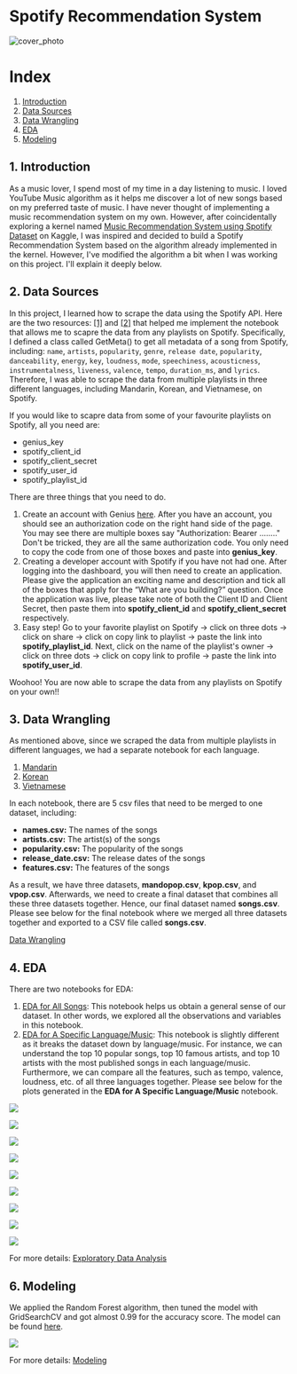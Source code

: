 # Spotify Recommendation System
![cover_photo](./img/mixtapecover.jpg)

# Index
1.	[Introduction](#1-introduction)
2.	[Data Sources](#2-data-sources)
3.  [Data Wrangling](#3-data-wrangling)
4.  [EDA](#4-eda)
5.  [Modeling](#5-modeling)

## 1. Introduction
As a music lover, I spend most of my time in a day listening to music. I loved YouTube Music algorithm as it helps me discover a lot of new songs based on my preferred taste of music. I have never thought of implementing a music recommendation system on my own. However, after coincidentally exploring a kernel named [Music Recommendation System using Spotify Dataset](https://www.kaggle.com/vatsalmavani/music-recommendation-system-using-spotify-dataset) on Kaggle, I was inspired and decided to build a Spotify Recommendation System based on the algorithm already implemented in the kernel. However, I've modified the algorithm a bit when I was working on this project. I'll explain it deeply below. 

## 2. Data Sources
In this project, I learned how to scrape the data using the Spotify API. Here are the two resources: [[1]](https://towardsdatascience.com/become-a-lyrical-genius-4362e7710e43) and [[2]](https://github.com/christianlomboy/MIR-Genre-Predictor/blob/master/MIR_data_collection.ipynb) that helped me implement the notebook that allows me to scapre the data from any playlists on Spotify. Specifically, I defined a class called GetMeta() to get all metadata of a song from Spotify, including: `name`, `artists`, `popularity`, `genre`, `release date`, `popularity`, `danceability`, `energy`, `key`, `loudness`, `mode`, `speechiness`, `acousticness`, `instrumentalness`, `liveness`, `valence`, `tempo`, `duration_ms`, and `lyrics`. Therefore, I was able to scrape the data from multiple playlists in three different languages, including Mandarin, Korean, and Vietnamese, on Spotify. 

If you would like to scapre data from some of your favourite playlists on Spotify, all you need are: 
* genius_key
* spotify_client_id
* spotify_client_secret
* spotify_user_id
* spotify_playlist_id

There are three things that you need to do. 
1) Create an account with Genius [here](https://genius.com/signup_or_login). After you have an account, you should see an authorization code on the right hand side of the page. You may see there are multiple boxes say "Authorization: Bearer ........" Don't be tricked, they are all the same authorization code. You only need to copy the code from one of those boxes and paste into **genius_key**.   
2) Creating a developer account with Spotify if you have not had one. After logging into the dashboard, you will then need to create an application. Please give the application an exciting name and description and tick all of the boxes that apply for the “What are you building?” question. Once the application was live, please take note of both the Client ID and Client Secret, then paste them into **spotify_client_id** and **spotify_client_secret** respectively. 
3) Easy step! Go to your favorite playlist on Spotify -> click on three dots -> click on share -> click on copy link to playlist -> paste the link into **spotify_playlist_id**. Next, click on the name of the playlist's owner -> click on three dots -> click on copy link to profile -> paste the link into **spotify_user_id**. 

Woohoo! You are now able to scrape the data from any playlists on Spotify on your own!! 

## 3. Data Wrangling
As mentioned above, since we scraped the data from multiple playlists in different languages, we had a separate notebook for each language.
1) [Mandarin](https://github.com/tvo10/spotify-recommendation-system/blob/main/data_wrangling_by_language/spotify_recommendation_system_data_wrangling_mandopop.ipynb)
2) [Korean](https://github.com/tvo10/spotify-recommendation-system/blob/main/data_wrangling_by_language/spotify_recommendation_system_data_wrangling_kpop.ipynb)
3) [Vietnamese](https://github.com/tvo10/spotify-recommendation-system/blob/main/data_wrangling_by_language/spotify_recommendation_system_data_wrangling_vpop.ipynb)

In each notebook, there are 5 csv files that need to be merged to one dataset, including: 
* **names.csv:** The names of the songs 
* **artists.csv:** The artist(s) of the songs 
* **popularity.csv:** The popularity of the songs 
* **release_date.csv:** The release dates of the songs 
* **features.csv:** The features of the songs

As a result, we have three datasets, **mandopop.csv**, **kpop.csv**, and **vpop.csv**. Afterwards, we need to create a final dataset that combines all these three datasets together. Hence, our final dataset named **songs.csv**.
Please see below for the final notebook where we merged all three datasets together and exported to a CSV file called **songs.csv**.

[Data Wrangling](https://github.com/tvo10/spotify-recommendation-system/blob/main/02_spotify_recommendation_system_data_wrangling.ipynb)

## 4. EDA
There are two notebooks for EDA:
1) [EDA for All Songs](https://github.com/tvo10/spotify-recommendation-system/blob/main/03_01_spotify_recommendation_system_general_eda.ipynb): This notebook helps us obtain a general sense of our dataset. In other words, we explored all the observations and variables in this notebook.
2) [EDA for A Specific Language/Music](https://github.com/tvo10/spotify-recommendation-system/blob/main/03_02_spotify_recommendation_system_certain_music_eda.ipynb): This notebook is slightly different as it breaks the dataset down by language/music. For instance, we can understand the top 10 popular songs, top 10 famous artists, and top 10 artists with the most published songs in each language/music. Furthermore, we can compare all the features, such as tempo, valence, loudness, etc. of all three languages together. 
Please see below for the plots generated in the **EDA for A Specific Language/Music** notebook.

<p>
    <img src="https://github.com/tvo10/spotify-recommendation-system/blob/main/img/mpop_10_songs.PNG" />
</p>

<p>
  <img src="https://github.com/tvo10/spotify-recommendation-system/blob/main/img/mpop_10_artists.PNG" />
</p>
            
<p>
  <img src="https://github.com/tvo10/spotify-recommendation-system/blob/main/img/mpop_10_artists_songs.PNG" />
</p>

<p>
  <img src="https://github.com/tvo10/spotify-recommendation-system/blob/main/img/kpop_10_songs.PNG" />
</p>

<p>
  <img src="https://github.com/tvo10/spotify-recommendation-system/blob/main/img/kpop_10_artists.PNG" />
</p>

<p>
  <img src="https://github.com/tvo10/spotify-recommendation-system/blob/main/img/kpop_10_artists_songs.PNG" />
</p>

<p>
  <img src="https://github.com/tvo10/spotify-recommendation-system/blob/main/img/vpop_10_songs.PNG" />
</p>

<p>
  <img src="https://github.com/tvo10/spotify-recommendation-system/blob/main/img/vpop_10_artists.PNG" />
</p>

<p>
  <img src="https://github.com/tvo10/spotify-recommendation-system/blob/main/img/vpop_10_artists_songs.PNG" />
</p>

For more details: 
[Exploratory Data Analysis](https://github.com/tvo10/spotify-recommendation-system/blob/main/03_02_spotify_recommendation_system_certain_music_eda.ipynb)


## 6. Modeling
We applied the Random Forest algorithm, then tuned the model with GridSearchCV and got almost 0.99 for the accuracy score. The model can be found [here](https://drive.google.com/file/d/1AsWFJ771o4YRJ5F3ALB6iKJAfVoPKQgt/view?usp=sharing).
<p>
<img src = "https://github.com/tvo10/atrial-fibrillation-detection/blob/main/img/modeling.PNG" />
</p>

For more details: 
[Modeling](https://github.com/tvo10/atrial-fibrillation-detection/blob/main/04_afib_detection_modeling.ipynb)

